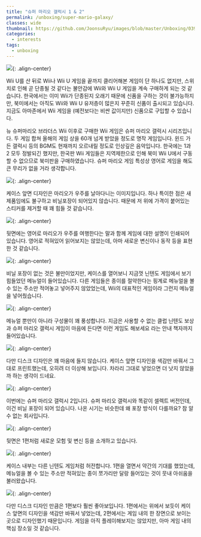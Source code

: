 ```yaml
---
title: "슈퍼 마리오 갤럭시 1 & 2"
permalink: /unboxing/super-mario-galaxy/
classes: wide
thumbnail: https://github.com/JoonsuRyu/images/blob/master/Unboxing/039/00.jpg?raw=true
categories:
  - interests
tags:
  - unboxing
---
```


![](https://github.com/JoonsuRyu/images/blob/master/Unboxing/039/00.jpg?raw=true){: .align-center}

Wii U를 산 뒤로 Wii나 Wii U 게임을 끝까지 클리어해본 게임이 단 하나도 없지만, 스위치로 인해 곧 단종될 것 같다는 불안감에 Wii와 Wii U 게임을 계속 구매하게 되는 것 같습니다. 한국에서는 이미 Wii가 단종된지 오래기 때문에 신품을 구하는 것이 불가능하지만, 북미에서는 아직도 Wii와 Wii U 유저층이 많은지 꾸준히 신품이 출시되고 있습니다. 지금도 아마존에서 Wii 게임을 (예전보다는 비싼 값이지만) 신품으로 구입할 수 있습니다.

뉴 슈퍼마리오 브라더스 Wii 이후로 구매한 Wii 게임은 슈퍼 마리오 갤럭시 시리즈입니다. 두 게임 합쳐 올해의 게임 상을 60개 넘게 받았을 정도로 명작 게임입니다. 윈드 가든 갤럭시 등의 BGM도 현재까지 오르내릴 정도로 인상깊은 음악입니다. 한국에는 1과 2 모두 정발되긴 했지만, 한국판 Wii 게임들은 지역제한으로 인해 북미 Wii U에서 구동할 수 없으므로 북미판을 구매하였습니다. 슈퍼 마리오 게임 특성상 영어로 게임을 해도 큰 무리가 없을 거라 생각합니다.

![](https://github.com/JoonsuRyu/images/blob/master/Unboxing/039/01.jpg?raw=true){: .align-center}

케이스 앞면 디자인은 마리오가 우주를 날아다니는 이미지입니다. 하나 특이한 점은 새 제품임에도 불구하고 비닐포장이 되어있지 않습니다. 때문에 저 위에 가격이 붙어있는 스티커를 제거할 때 꽤 힘들 것 같습니다.

![](https://github.com/JoonsuRyu/images/blob/master/Unboxing/039/02.jpg?raw=true){: .align-center}

뒷면에는 영어로 마리오가 우주를 여행한다는 말과 함께 게임에 대한 설명이 인쇄되어 있습니다. 영어로 적혀있어 읽어보지는 않았는데, 아마 새로운 변신이나 동작 등을 표현한 것 같습니다.

![](https://github.com/JoonsuRyu/images/blob/master/Unboxing/039/03.jpg?raw=true){: .align-center}

비닐 포장이 없는 것은 불만이었지만, 케이스를 열어보니 지금껏 닌텐도 게임에서 보기 힘들었던 메뉴얼이 들어있습니다. 다른 게임들은 종이를 절약한다는 핑계로 메뉴얼을 볼 수 있는 주소만 적어놓고 넣어주지 않았었는데, Wii의 대표적인 게임이라 그런지 메뉴얼을 넣어줬습니다.

![](https://github.com/JoonsuRyu/images/blob/master/Unboxing/039/04.jpg?raw=true){: .align-center}

메뉴얼 뿐만이 아니라 구성물이 꽤 풍성합니다. 지금은 사용할 수 없는 클럽 닌텐도 보상과 슈퍼 마리오 갤럭시 게임이 마음에 든다면 이런 게임도 해보세요 라는 안내 책자까지 들어있습니다.

![](https://github.com/JoonsuRyu/images/blob/master/Unboxing/039/05.jpg?raw=true){: .align-center}

다만 디스크 디자인은 꽤 마음에 들지 않습니다. 케이스 앞면 디자인을 색감만 바꿔서 그대로 프린트했는데, 오히려 더 이상해 보입니다. 차라리 그대로 넣었으면 더 낫지 않았을까 하는 생각이 드네요.

![](https://github.com/JoonsuRyu/images/blob/master/Unboxing/039/06.jpg?raw=true){: .align-center}

이번에는 슈퍼 마리오 갤럭시 2입니다. 슈퍼 마리오 갤럭시와 똑같이 셀렉트 버전인데, 이건 비닐 포장이 되어 있습니다. 나온 시기는 비슷한데 왜 포장 방식이 다를까요? 참 알 수 없는 회사입니다.

![](https://github.com/JoonsuRyu/images/blob/master/Unboxing/039/07.jpg?raw=true){: .align-center}

뒷면은 1편처럼 새로운 모험 및 변신 등을 소개하고 있습니다.

![](https://github.com/JoonsuRyu/images/blob/master/Unboxing/039/08.jpg?raw=true){: .align-center}

케이스 내부는 다른 닌텐도 게임처럼 허전합니다. 1편을 열면서 약간의 기대를 했었는데, 메뉴얼을 볼 수 있는 주소만 적혀있는 종이 쪼가리만 달랑 들어있는 것이 뭇내 아쉬움을 불러왔습니다.

![](https://github.com/JoonsuRyu/images/blob/master/Unboxing/039/09.jpg?raw=true){: .align-center}

다만 디스크 디자인 만큼은 1편보다 훨씬 좋아보입니다. 1편에서는 위에서 보듯이 케이스 앞면의 디자인을 색감만 바꿔서 넣었는데, 2편에서는 게임 내의 한 장면으로 보이는 곳으로 디자인했기 때문입니다. 게임을 아직 플레이해보지는 않았지만, 아마 게임 내의 핵심 장소일 것 같습니다.